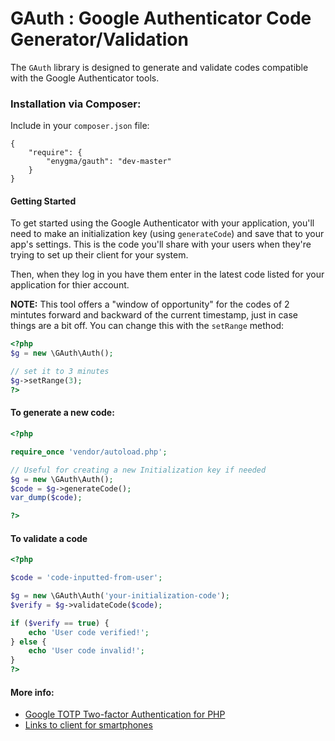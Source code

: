GAuth : Google Authenticator Code Generator/Validation
=========================

The `GAuth` library is designed to generate and validate codes compatible with the
Google Authenticator tools.

### Installation via Composer:

Include in your `composer.json` file:

```
{
    "require": {
        "enygma/gauth": "dev-master"
    }
}
```

#### Getting Started

To get started using the Google Authenticator with your application, you'll need to make an 
initialization key (using `generateCode`) and save that to your app's settings. This is the 
code you'll share with your users when they're trying to set up their client for your system.

Then, when they log in you have them enter in the latest code listed for your application for
thier account. 
 
**NOTE:** This tool offers a "window of opportunity" for the codes of 2 mintutes forward and
backward of the current timestamp, just in case things are a bit off. You can change this with
the `setRange` method:

```php
<?php
$g = new \GAuth\Auth();

// set it to 3 minutes
$g->setRange(3);
?>
```

#### To generate a new code:

```php
<?php

require_once 'vendor/autoload.php';

// Useful for creating a new Initialization key if needed
$g = new \GAuth\Auth();
$code = $g->generateCode();
var_dump($code);

?>
```

#### To validate a code

```php
<?php

$code = 'code-inputted-from-user';

$g = new \GAuth\Auth('your-initialization-code');
$verify = $g->validateCode($code);

if ($verify == true) {
    echo 'User code verified!';
} else {
    echo 'User code invalid!';
}
?>
```

#### More info:

- [Google TOTP Two-factor Authentication for PHP](http://www.idontplaydarts.com/2011/07/google-totp-two-factor-authentication-for-php/)
- [Links to client for smartphones](http://support.google.com/accounts/bin/answer.py?hl=en&answer=1066447)
